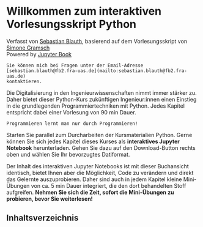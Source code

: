 # Willkommen zum interaktiven Vorlesungsskript Python

Verfasst von [Sebastian Blauth](https://sblauth.github.io/), basierend auf dem Vorlesungsskript von [Simone
Gramsch](https://www.frankfurt-university.de/de/erweiterungen/ansprechpartner/detail/simone-gramsch-1/?no_cache=1)\
Powered by [Jupyter Book](https://jupyterbook.org/)


```{important}
Sie können mich bei Fragen unter der Email-Adresse 
[sebastian.blauth@fb2.fra-uas.de](mailto:sebastian.blauth@fb2.fra-uas.de) 
kontaktieren.
```

Die Digitalisierung in den Ingenieurwissenschaften nimmt immer stärker zu. Daher
bietet dieser Python-Kurs zukünftigen Ingenieur:innen einen Einstieg in die
grundlegenden Programmiertechniken mit Python. Jedes Kapitel entspricht dabei
einer Vorlesung von 90 min Dauer. 

```{note}
Programmieren lernt man nur durch Programmieren!
```

Starten Sie parallel zum Durcharbeiten der Kursmaterialien Python. Gerne können Sie sich jedes Kapitel dieses Kurses als **interaktives Jupyter Notebook** herunterladen. Gehen Sie dazu auf den Download-Button rechts oben und wählen Sie Ihr bevorzugtes Datiformat.

Der Inhalt des interaktiven Jupyter Notebooks ist mit dieser Buchansicht identisch, bietet Ihnen aber die Möglichkeit, Code zu verändern und direkt das Gelernte auszuprobieren. Daher sind auch in jedem Kapitel kleine Mini-Übungen von ca. 5 min Dauer integriert, die den dort behandelten Stoff aufgreifen. **Nehmen Sie sich die Zeit, sofort die Mini-Übungen zu probieren, bevor Sie weiterlesen!** 

## Inhaltsverzeichnis
```{tableofcontents}
```


